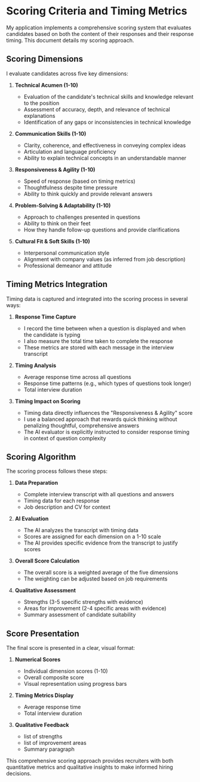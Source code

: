 # Scoring Criteria and Timing Metrics

My application implements a comprehensive scoring system that evaluates candidates based on both the content of their responses and their response timing. This document details my scoring approach.

## Scoring Dimensions

I evaluate candidates across five key dimensions:

1. **Technical Acumen (1-10)**

   -  Evaluation of the candidate's technical skills and knowledge relevant to the position
   -  Assessment of accuracy, depth, and relevance of technical explanations
   -  Identification of any gaps or inconsistencies in technical knowledge

2. **Communication Skills (1-10)**

   -  Clarity, coherence, and effectiveness in conveying complex ideas
   -  Articulation and language proficiency
   -  Ability to explain technical concepts in an understandable manner

3. **Responsiveness & Agility (1-10)**

   -  Speed of response (based on timing metrics)
   -  Thoughtfulness despite time pressure
   -  Ability to think quickly and provide relevant answers

4. **Problem-Solving & Adaptability (1-10)**

   -  Approach to challenges presented in questions
   -  Ability to think on their feet
   -  How they handle follow-up questions and provide clarifications

5. **Cultural Fit & Soft Skills (1-10)**
   -  Interpersonal communication style
   -  Alignment with company values (as inferred from job description)
   -  Professional demeanor and attitude

## Timing Metrics Integration

Timing data is captured and integrated into the scoring process in several ways:

1. **Response Time Capture**

   -  I record the time between when a question is displayed and when the candidate is typing
   -  I also measure the total time taken to complete the response
   -  These metrics are stored with each message in the interview transcript

2. **Timing Analysis**

   -  Average response time across all questions
   -  Response time patterns (e.g., which types of questions took longer)
   -  Total interview duration

3. **Timing Impact on Scoring**
   -  Timing data directly influences the "Responsiveness & Agility" score
   -  I use a balanced approach that rewards quick thinking without penalizing thoughtful, comprehensive answers
   -  The AI evaluator is explicitly instructed to consider response timing in context of question complexity

## Scoring Algorithm

The scoring process follows these steps:

1. **Data Preparation**

   -  Complete interview transcript with all questions and answers
   -  Timing data for each response
   -  Job description and CV for context

2. **AI Evaluation**

   -  The AI analyzes the transcript with timing data
   -  Scores are assigned for each dimension on a 1-10 scale
   -  The AI provides specific evidence from the transcript to justify scores

3. **Overall Score Calculation**

   -  The overall score is a weighted average of the five dimensions
   -  The weighting can be adjusted based on job requirements

4. **Qualitative Assessment**
   -  Strengths (3-5 specific strengths with evidence)
   -  Areas for improvement (2-4 specific areas with evidence)
   -  Summary assessment of candidate suitability

## Score Presentation

The final score is presented in a clear, visual format:

1. **Numerical Scores**

   -  Individual dimension scores (1-10)
   -  Overall composite score
   -  Visual representation using progress bars

2. **Timing Metrics Display**

   -  Average response time
   -  Total interview duration

3. **Qualitative Feedback**
   -  list of strengths
   -  list of improvement areas
   -  Summary paragraph

This comprehensive scoring approach provides recruiters with both quantitative metrics and qualitative insights to make informed hiring decisions.
